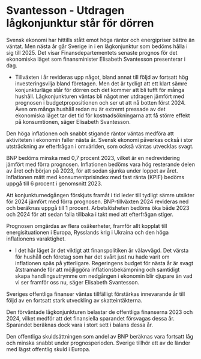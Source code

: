 # Svantesson - Utdragen lågkonjunktur står för dörren

Svensk ekonomi har hittills stått emot höga räntor och energipriser bättre än väntat. Men nästa år går Sverige in i en lågkonjunktur som bedöms hålla i sig till 2025. Det visar Finansdepartementets senaste prognos för det ekonomiska läget som finansminister Elisabeth Svantesson presenterar i dag.

- Tillväxten i år revideras upp något, bland annat till följd av fortsatt hög investeringsvilja bland företagen. Men det är tydligt att ett klart sämre konjunkturläge står för dörren och det kommer att bli tufft för många hushåll. Lågkonjunkturen väntas bli något mer utdragen jämfört med prognosen i budgetpropositionen och ser ut att nå botten först 2024. Även om många hushåll redan nu är extremt pressade av det ekonomiska läget tar det tid för kostnadsökningarna att få större effekt på konsumtionen, säger Elisabeth Svantesson.

Den höga inflationen och snabbt stigande räntor väntas medföra att aktiviteten i ekonomin faller nästa år. Svensk ekonomi påverkas också i stor utsträckning av efterfrågan i omvärlden, som också väntas utvecklas svagt.

BNP bedöms minska med 0,7 procent 2023, vilket är en nedrevidering jämfört med förra prognosen. Inflationen bedöms vara hög resterande delen av året och början på 2023, för att sedan sjunka under loppet av året. Inflationen mätt med konsumentprisindex med fast ränta (KPIF) bedöms uppgå till 6 procent i genomsnitt 2023.

Att konjunkturnedgången förskjuts framåt i tid leder till tydligt sämre utsikter för 2024 jämfört med förra prognosen. BNP-tillväxten 2024 revideras ned och beräknas uppgå till 1 procent. Arbetslösheten bedöms öka både 2023 och 2024 för att sedan falla tillbaka i takt med att efterfrågan stiger.

Prognosen omgärdas av flera osäkerheter, framför allt kopplat till energisituationen i Europa, Rysslands krig i Ukraina och den höga inflationens varaktighet.

- I det här läget är det viktigt att finanspolitiken är välavvägd. Det värsta för hushåll och företag som har det svårt just nu hade varit om inflationen späs på ytterligare. Regeringens budget för nästa år är svagt åtstramande för att möjliggöra inflationsbekämpning och samtidigt skapa handlingsutrymme om nedgången i ekonomin blir djupare än vad vi ser framför oss nu, säger Elisabeth Svantesson.

Sveriges offentliga finanser väntas tillfälligt förstärkas innevarande år till följd av en fortsatt stark utveckling av skatteintäkterna.

Den förväntade lågkonjunkturen belastar de offentliga finanserna 2023 och 2024, vilket medför att det finansiella sparandet försvagas dessa år. Sparandet beräknas dock vara i stort sett i balans dessa år.

Den offentliga skuldsättningen som andel av BNP beräknas vara fortsatt låg och minska snabbt under prognosperioden. Sverige tillhör ett av de länder med lägst offentlig skuld i Europa.
